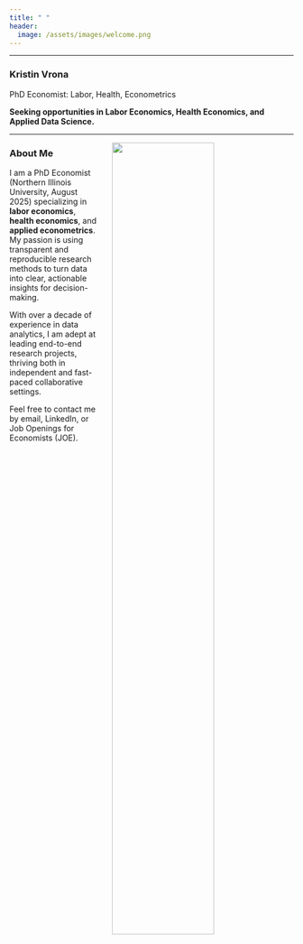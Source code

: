 ```yaml
---
title: " "
header: 
  image: /assets/images/welcome.png
---
```



---

### Kristin Vrona

PhD Economist: Labor, Health, Econometrics

**Seeking opportunities in Labor Economics, Health Economics, and Applied Data Science.**

---

<img src="https://github.com/kristin-vrona/Vrona-Profile/blob/master/assets/images/NIUheadshot.png?raw=true" width="60%" hspace="20pt" align=right>



### About Me

I am a PhD Economist (Northern Illinois University, August 2025) specializing in **labor economics**, **health economics**, and **applied econometrics**. My passion is using transparent and reproducible research methods to turn data into clear, actionable insights for decision-making.

With over a decade of experience in data analytics, I am adept at leading end-to-end research projects, thriving both in independent and fast-paced collaborative settings.



Feel free to contact me by email, LinkedIn, or Job Openings for Economists (JOE). 







